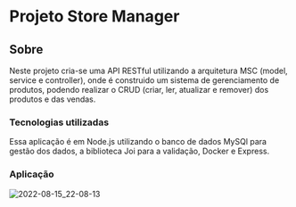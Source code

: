 <h1>Projeto Store Manager</h1>

<h2>Sobre</h2>

<p>Neste projeto cria-se uma API RESTful utilizando a arquitetura MSC (model, service e controller), onde é construido um sistema de gerenciamento de produtos, podendo realizar o CRUD (criar, ler, atualizar e remover) dos produtos e das vendas.</p>

<h3>Tecnologias utilizadas</h3>

<p>Essa aplicação é em Node.js utilizando o banco de dados MySQl para gestão dos dados, a biblioteca Joi para a validação, Docker e Express.</p>

<h3>Aplicação</h3>

![2022-08-15_22-08-13](https://user-images.githubusercontent.com/91297277/184774230-71e3aaa9-e283-4ae3-9d14-59fc6dc7c54e.gif)
